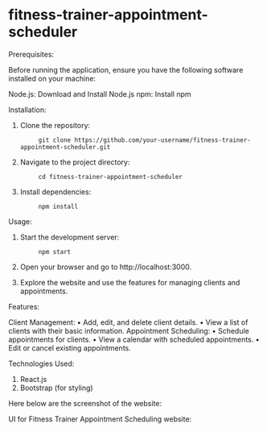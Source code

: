 # fitness-trainer-appointment-scheduler

Prerequisites:

Before running the application, ensure you have the following software installed on your machine:

Node.js: Download and Install Node.js
npm: Install npm

Installation:

1) Clone the repository:
    
            git clone https://github.com/your-username/fitness-trainer-appointment-scheduler.git
            
2) Navigate to the project directory:
    
            cd fitness-trainer-appointment-scheduler
            
3) Install dependencies:
    
            npm install

Usage:

1) Start the development server:

            npm start
            
2) Open your browser and go to http://localhost:3000.
   
3) Explore the website and use the features for managing clients and appointments.

Features:

Client Management:
        •	Add, edit, and delete client details.
        •	View a list of clients with their basic information.
Appointment Scheduling:
        •	Schedule appointments for clients.
        •	View a calendar with scheduled appointments.
        •	Edit or cancel existing appointments.

Technologies Used:

1) React.js
2) Bootstrap (for styling)

Here below are the screenshot of the website:

UI for Fitness Trainer Appointment Scheduling website: 

